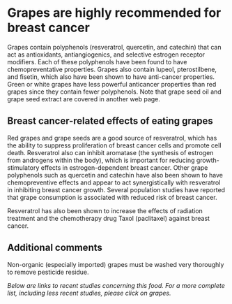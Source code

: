 

#  Grapes are highly recommended for breast cancer 

Grapes contain polyphenols (resveratrol, quercetin, and catechin) that can act as antioxidants, antiangiogenics, and selective estrogen receptor modifiers. Each of these polyphenols have been found to have chemopreventative properties. Grapes also contain lupeol, pterostilbene, and fisetin, which also have been shown to have anti-cancer properties. Green or white grapes have less powerful anticancer properties than red grapes since they contain fewer polyphenols. Note that grape seed oil and grape seed extract are covered in another web page.

## Breast cancer-related effects of eating grapes 

Red grapes and grape seeds are a good source of resveratrol, which has the ability to suppress proliferation of breast cancer cells and promote cell death. Resveratrol also can inhibit aromatase (the synthesis of estrogen from androgens within the body), which is important for reducing growth-stimulatory effects in estrogen-dependent breast cancer. Other grape polyphenols such as quercetin and catechin have also been shown to have chemopreventive effects and appear to act synergistically with resveratrol in inhibiting breast cancer growth. Several population studies have reported that grape consumption is associated with reduced risk of breast cancer.

Resveratrol has also been shown to increase the effects of radiation treatment and the chemotherapy drug Taxol (paclitaxel) against breast cancer.

## Additional comments

Non-organic (especially imported) grapes must be washed very thoroughly to remove pesticide residue.

_Below are links to recent studies concerning this food. For a more complete list, including less recent studies, please click on grapes._


  



